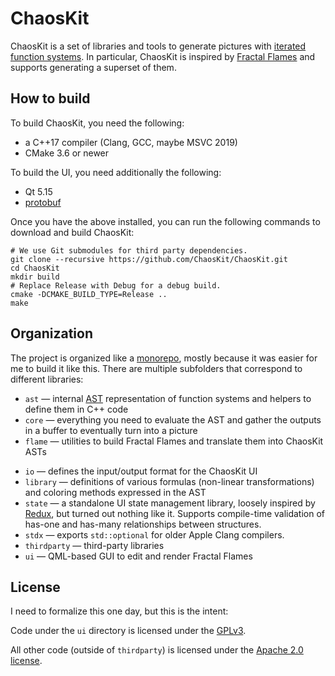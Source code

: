 # ChaosKit

ChaosKit is a set of libraries and tools to generate pictures with [iterated function systems](https://en.wikipedia.org/wiki/Iterated_function_system). In particular, ChaosKit is inspired by [Fractal Flames](https://en.wikipedia.org/wiki/Fractal_flame) and supports generating a superset of them.

## How to build

To build ChaosKit, you need the following:

* a C++17 compiler (Clang, GCC, maybe MSVC 2019)
* CMake 3.6 or newer

To build the UI, you need additionally the following:

* Qt 5.15
* [protobuf](https://github.com/protocolbuffers/protobuf)

Once you have the above installed, you can run the following commands to download and build ChaosKit:

```
# We use Git submodules for third party dependencies.
git clone --recursive https://github.com/ChaosKit/ChaosKit.git
cd ChaosKit
mkdir build
# Replace Release with Debug for a debug build.
cmake -DCMAKE_BUILD_TYPE=Release ..  
make
```

## Organization

The project is organized like a [monorepo](https://en.wikipedia.org/wiki/Monorepo), mostly because it was easier for me to build it like this. There are multiple subfolders that correspond to different libraries:

* `ast` — internal [AST](https://en.wikipedia.org/wiki/Abstract_syntax_tree) representation of function systems and helpers to define them in C++ code
* `core` — everything you need to evaluate the AST and gather the outputs in a buffer to eventually turn into a picture
* `flame` — utilities to build Fractal Flames and translate them into ChaosKit ASTs
- `io` — defines the input/output format for the ChaosKit UI
- `library` — definitions of various formulas (non-linear transformations) and coloring methods expressed in the AST
- `state` — a standalone UI state management library, loosely inspired by [Redux](https://redux.js.org/), but turned out nothing like it. Supports compile-time validation of has-one and has-many relationships between structures.
- `stdx` — exports `std::optional` for older Apple Clang compilers.
- `thirdparty` — third-party libraries
- `ui` — QML-based GUI to edit and render Fractal Flames

## License

I need to formalize this one day, but this is the intent:

Code under the `ui` directory is licensed under the [GPLv3](https://www.gnu.org/licenses/gpl-3.0.html).

All other code (outside of `thirdparty`) is licensed under the [Apache 2.0 license](https://www.apache.org/licenses/LICENSE-2.0).